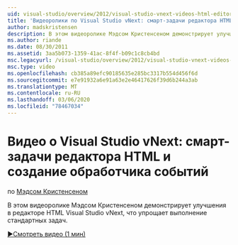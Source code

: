 ```yaml
---
uid: visual-studio/overview/2012/visual-studio-vnext-videos-html-editor-smart-tasks-and-event-handler-generation
title: 'Видеоролики по Visual Studio vNext: смарт-задачи редактора HTML и создание обработчика событий | Документация Майкрософт'
author: madskristensen
description: В этом видеоролике Мэдсом Кристенсеном демонстрирует улучшения в редакторе HTML Visual Studio vNext, что упрощает выполнение стандартных задач.
ms.author: riande
ms.date: 08/30/2011
ms.assetid: 3aa5b073-1359-41ac-8f4f-b09c1c8cb4bd
msc.legacyurl: /visual-studio/overview/2012/visual-studio-vnext-videos-html-editor-smart-tasks-and-event-handler-generation
msc.type: video
ms.openlocfilehash: cb385a89efc90185635e285bc3317b554d456f6d
ms.sourcegitcommit: e7e91932a6e91a63e2e46417626f39d6b244a3ab
ms.translationtype: MT
ms.contentlocale: ru-RU
ms.lasthandoff: 03/06/2020
ms.locfileid: "78467034"
---
```

# <a name="visual-studio-vnext-videos-html-editor-smart-tasks-and-event-handler-generation"></a>Видео о Visual Studio vNext: смарт-задачи редактора HTML и создание обработчика событий

по [Мэдсом Кристенсеном](https://github.com/madskristensen)

В этом видеоролике Мэдсом Кристенсеном демонстрирует улучшения в редакторе HTML Visual Studio vNext, что упрощает выполнение стандартных задач.

[&#9654;Смотреть видео (1 мин)](https://channel9.msdn.com/Blogs/ASP-NET-Site-Videos/visual-studio-vnext-videos-html-editor-smart-tasks-and-event-handler-generation)
